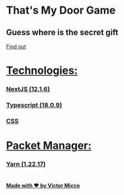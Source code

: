 # That's My Door Game
## Guess where is the secret gift
<a href="www.google.com"> Find out <link />
  
 # Technologies:
 ### NextJS (12.1.6)
 ### Typescript (18.0.9)
 ### CSS
  
 # Packet Manager:
 ### Yarn (1.22.17)
 # 
  #
  #
 
 #### Made with ❤️ by Victor Micco
 
